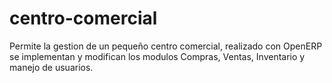 centro-comercial
================

Permite la gestion de un pequeño centro comercial, realizado con OpenERP se implementan y modifican los modulos Compras, Ventas, Inventario y manejo de usuarios.